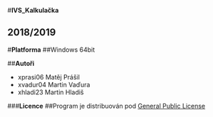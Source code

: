 #**IVS_Kalkulačka**
##      2018/2019

#**Platforma**
##Windows 64bit


##**Autoři**
* xprasi06 Matěj Prášil 
* xvadur04 Martin Vaďura
* xhladi23 Martin Hladiš


###**Licence**
##Program je distribuován pod [General Public License](https://cs.wikipedia.org/wiki/GNU_General_Public_License)




